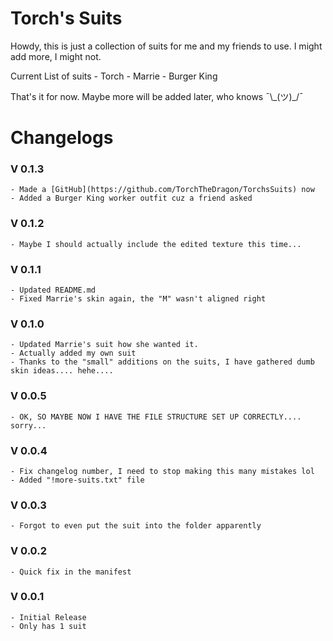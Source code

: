 # Torch's Suits
Howdy, this is just a collection of suits for me and my friends to use. I might add more, I might not. 

Current List of suits
	- Torch
	- Marrie
	- Burger King

That's it for now. Maybe more will be added later, who knows ¯\\\_(ツ)\_/¯

# Changelogs
### V 0.1.3
	- Made a [GitHub](https://github.com/TorchTheDragon/TorchsSuits) now
	- Added a Burger King worker outfit cuz a friend asked
### V 0.1.2
	- Maybe I should actually include the edited texture this time...
### V 0.1.1
	- Updated README.md
	- Fixed Marrie's skin again, the "M" wasn't aligned right
### V 0.1.0
	- Updated Marrie's suit how she wanted it.
	- Actually added my own suit
	- Thanks to the "small" additions on the suits, I have gathered dumb skin ideas.... hehe....
### V 0.0.5
	- OK, SO MAYBE NOW I HAVE THE FILE STRUCTURE SET UP CORRECTLY.... sorry...
### V 0.0.4
	- Fix changelog number, I need to stop making this many mistakes lol
	- Added "!more-suits.txt" file
### V 0.0.3
	- Forgot to even put the suit into the folder apparently
### V 0.0.2
	- Quick fix in the manifest
### V 0.0.1
	- Initial Release
	- Only has 1 suit